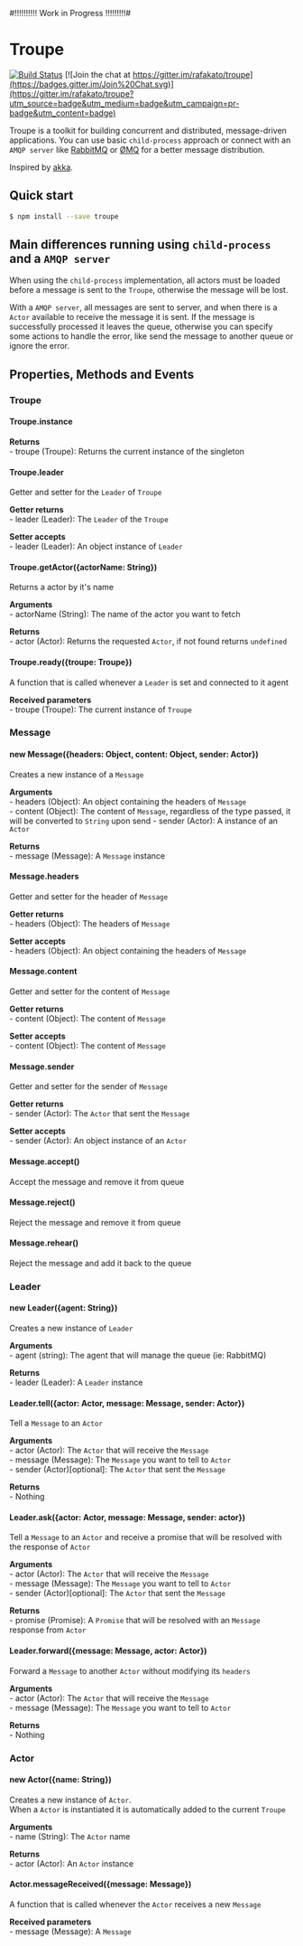 #!!!!!!!!!! Work in Progress !!!!!!!!!#

# Troupe #

[![Build Status](https://travis-ci.org/rafakato/troupe.svg)](https://travis-ci.org/rafakato/troupe)
[![Join the chat at https://gitter.im/rafakato/troupe](https://badges.gitter.im/Join%20Chat.svg)](https://gitter.im/rafakato/troupe?utm_source=badge&utm_medium=badge&utm_campaign=pr-badge&utm_content=badge)

Troupe is a toolkit for building concurrent and distributed, message-driven applications.
You can use basic `child-process` approach or connect with an `AMQP server` like [RabbitMQ](https://www.rabbitmq.com/) or [ØMQ](http://zeromq.org/) for a better message distribution.

Inspired by [akka](http://akka.io/).

## Quick start ##

```sh
$ npm install --save troupe
```

## Main differences running using `child-process` and a `AMQP server` ##
When using the `child-process` implementation, all actors must be loaded before a message is sent to the `Troupe`, otherwise the message will be lost.

With a `AMQP server`, all messages are sent to server, and when there is a `Actor` available to receive the message it is sent. If the message is successfully processed it leaves the queue, otherwise you can specify some actions to handle the error, like send the message to another queue or ignore the error.

## Properties, Methods and Events ##
### Troupe ###
#### Troupe.instance ####
 **Returns**  
 \- troupe (Troupe): Returns the current instance of the singleton  

#### Troupe.leader ####
 Getter and setter for the `Leader` of `Troupe`  

 **Getter returns**  
 \- leader (Leader): The `Leader` of the `Troupe`  

 **Setter accepts**  
 \- leader (Leader): An object instance of `Leader`  

#### Troupe.getActor({actorName: String}) ####
 Returns a actor by it's name  

 **Arguments**  
 \- actorName (String): The name of the actor you want to fetch  

 **Returns**  
 \- actor (Actor): Returns the requested `Actor`, if not found returns `undefined`  

#### Troupe.ready({troupe: Troupe}) ####
 A function that is called whenever a `Leader` is set and connected to it agent  

 **Received parameters**  
 \- troupe (Troupe): The current instance of `Troupe`  

### Message ###
#### new Message({headers: Object, content: Object, sender: Actor}) ####
 Creates a new instance of a `Message`

 **Arguments**  
 \- headers (Object): An object containing the headers of `Message`  
 \- content (Object): The content of `Message`, regardless of the type passed, it will be converted to `String` upon send
 \- sender (Actor): A instance of an `Actor`  

 **Returns**  
 \- message (Message): A `Message` instance  

#### Message.headers ####
 Getter and setter for the header of `Message`  

 **Getter returns**  
 \- headers (Object): The headers of `Message`  

 **Setter accepts**  
 \- headers (Object): An object containing the headers of `Message`  

#### Message.content ####
 Getter and setter for the content of `Message`  

 **Getter returns**  
 \- content (Object): The content of `Message`  

 **Setter accepts**  
 \- content (Object): The content of `Message`  

#### Message.sender ####
 Getter and setter for the sender of `Message`  

 **Getter returns**  
 \- sender (Actor): The `Actor` that sent the `Message`  

 **Setter accepts**  
 \- sender (Actor): An object instance of an `Actor`   

#### Message.accept() ####
 Accept the message and remove it from queue  

#### Message.reject() ####
 Reject the message and remove it from queue  

#### Message.rehear() ####
 Reject the message and add it back to the queue  

### Leader ###
#### new Leader({agent: String}) ####
 Creates a new instance of `Leader`
 
 **Arguments**  
 \- agent (string): The agent that will manage the queue (ie: RabbitMQ)  

 **Returns**  
 \- leader (Leader): A `Leader` instance  

#### Leader.tell({actor: Actor, message: Message, sender: Actor}) ####
 Tell a `Message` to an `Actor`  
 
 **Arguments**  
 \- actor (Actor): The `Actor` that will receive the `Message`  
 \- message (Message): The `Message` you want to tell to `Actor`  
 \- sender (Actor)[optional]: The `Actor` that sent the `Message`  

 **Returns**  
 \- Nothing  

#### Leader.ask({actor: Actor, message: Message, sender: actor}) ####
 Tell a `Message` to an `Actor` and receive a promise that will be resolved with the response of `Actor`  

 **Arguments**  
 \- actor (Actor): The `Actor` that will receive the `Message`  
 \- message (Message): The `Message` you want to tell to `Actor`  
 \- sender (Actor)[optional]: The `Actor` that sent the `Message`  

 **Returns**  
 \- promise (Promise): A `Promise` that will be resolved with an `Message` response from `Actor`  

#### Leader.forward({message: Message, actor: Actor}) ####
 Forward a `Message` to another `Actor` without modifying its `headers`  

 **Arguments**  
 \- actor (Actor): The `Actor` that will receive the `Message`  
 \- message (Message): The `Message` you want to tell to `Actor`  

 **Returns**  
 \- Nothing  

### Actor ###
#### new Actor({name: String}) ####
 Creates a new instance of `Actor`.  
 When a `Actor` is instantiated it is automatically added to the current `Troupe`  

 **Arguments**  
 \- name (String): The `Actor` name  

 **Returns**  
 \- actor (Actor): An `Actor` instance  

#### Actor.messageReceived({message: Message}) ####
 A function that is called whenever the `Actor` receives a new `Message`

 **Received parameters**  
 \- message (Message): A `Message`  
